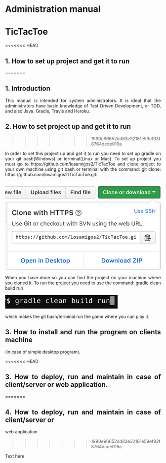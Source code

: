 # Administration manual

# TicTacToe

<<<<<<< HEAD
## 1. How to set up project and get it to run
=======
## 1. Introduction
<div style="text-align: justify">
This manual is intended for system administrators. It is ideal that the administrators have basic knowledge of Test Driven Development, or TDD, and also Java, Gradle, Travis and Heroku.
<div>

## 2. How to set project up and get it to run
>>>>>>> 1990e96652dd83e32181e59ef93f8764dcde016a
<div style="text-align: justify">
In order to set this project up and get it to run you need to set up gradle on your git bash(Windows) or terminal(Linux or Mac). To set up project you must go to
https://github.com/losamigos2/TicTacToe and clone project to your own machine using git bash or terminal with the command:
git clone: https://github.com/losamigos2/TicTacToe.git:

![Image of Wireframe](images/Gitclone.png)
</div>
<div style="text-align: justify">
When you have done so you can find the project on your machine where you cloned it. To run the project you need to use the command: gradle clean build run

![Image of Wireframe](images/Gradlerun.png)

which makes the git bash/terminal run the game where you can play it.
<div>

## 3. How to install and run the program on clients machine
<div style="text-align: justify">
(in case of simple desktop program).
<div>

<<<<<<< HEAD
## 3. How to deploy, run and maintain in case of client/server or web application.
=======
## 4. How to deploy, run and maintain in case of client/server or
web application.
>>>>>>> 1990e96652dd83e32181e59ef93f8764dcde016a
<div style="text-align: justify">
Text here
<div>
